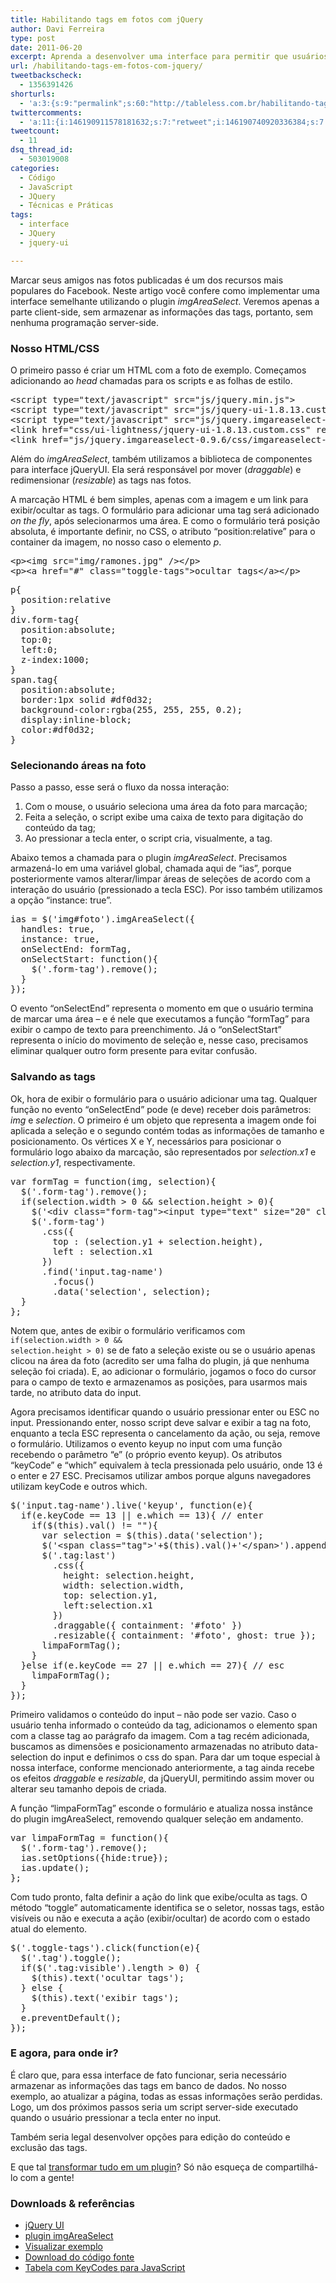 ```yaml
---
title: Habilitando tags em fotos com jQuery
author: Davi Ferreira
type: post
date: 2011-06-20
excerpt: Aprenda a desenvolver uma interface para permitir que usuários apliquem tags/marcações nas fotos do seu aplicativo.
url: /habilitando-tags-em-fotos-com-jquery/
tweetbackscheck:
  - 1356391426
shorturls:
  - 'a:3:{s:9:"permalink";s:60:"http://tableless.com.br/habilitando-tags-em-fotos-com-jquery";s:7:"tinyurl";s:26:"http://tinyurl.com/3wj45vf";s:4:"isgd";s:19:"http://is.gd/ArPxDe";}'
twittercomments:
  - 'a:11:{i:146190911578181632;s:7:"retweet";i:146190740920336384;s:7:"retweet";i:146190740811292672;s:7:"retweet";i:146190740911951872;s:7:"retweet";i:154981204230279170;s:7:"retweet";i:154979761498767362;s:7:"retweet";i:154978857068404736;s:7:"retweet";i:154978179969331200;s:7:"retweet";i:159802454521810945;s:7:"retweet";i:159801048658219009;s:7:"retweet";i:164941506757668865;s:7:"retweet";}'
tweetcount:
  - 11
dsq_thread_id:
  - 503019008
categories:
  - Código
  - JavaScript
  - JQuery
  - Técnicas e Práticas
tags:
  - interface
  - JQuery
  - jquery-ui

---
```

Marcar seus amigos nas fotos publicadas é um dos recursos mais populares do Facebook. Neste artigo você confere como implementar uma interface semelhante utilizando o plugin _imgAreaSelect_. Veremos apenas a parte client-side, sem armazenar as informações das tags, portanto, sem nenhuma programação server-side.

### Nosso HTML/CSS

O primeiro passo é criar um HTML com a foto de exemplo. Começamos adicionando ao _head_ chamadas para os scripts e as folhas de estilo.

<pre class="lang-html">&lt;script type="text/javascript" src="js/jquery.min.js"&gt;
&lt;script type="text/javascript" src="js/jquery-ui-1.8.13.custom.min.js"&gt;
&lt;script type="text/javascript" src="js/jquery.imgareaselect-0.9.6/scripts/jquery.imgareaselect.min.js"&gt;
&lt;link href="css/ui-lightness/jquery-ui-1.8.13.custom.css" rel="stylesheet" /&gt;
&lt;link href="js/jquery.imgareaselect-0.9.6/css/imgareaselect-default.css" rel="stylesheet" /&gt;
</pre>

Além do _imgAreaSelect_, também utilizamos a biblioteca de componentes para interface jQueryUI. Ela será responsável por mover (_draggable_) e redimensionar (_resizable_) as tags nas fotos.

A marcação HTML é bem simples, apenas com a imagem e um link para exibir/ocultar as tags. O formulário para adicionar uma tag será adicionado _on the fly_, após selecionarmos uma área. E como o formulário terá posição absoluta, é importante definir, no CSS, o atributo &#8220;position:relative&#8221; para o container da imagem, no nosso caso o elemento _p_.

<pre class="lang-html">&lt;p&gt;&lt;img src="img/ramones.jpg" /&gt;&lt;/p&gt;
&lt;p&gt;&lt;a href="#" class="toggle-tags"&gt;ocultar tags&lt;/a&gt;&lt;/p&gt;
</pre>

<pre class="lang-css">p{
  position:relative
}
div.form-tag{
  position:absolute;
  top:0;
  left:0;
  z-index:1000;
}
span.tag{
  position:absolute;
  border:1px solid #df0d32;
  background-color:rgba(255, 255, 255, 0.2);
  display:inline-block;
  color:#df0d32;
}
</pre>

### Selecionando áreas na foto

Passo a passo, esse será o fluxo da nossa interação:

  1. Com o mouse, o usuário seleciona uma área da foto para marcação;
  2. Feita a seleção, o script exibe uma caixa de texto para digitação do conteúdo da tag;
  3. Ao pressionar a tecla enter, o script cria, visualmente, a tag.

Abaixo temos a chamada para o plugin _imgAreaSelect_. Precisamos armazená-lo em uma variável global, chamada aqui de &#8220;ias&#8221;, porque posteriormente vamos alterar/limpar áreas de seleções de acordo com a interação do usuário (pressionado a tecla ESC). Por isso também utilizamos a opção &#8220;instance: true&#8221;.

<pre class="lang-jquery">ias = $('img#foto').imgAreaSelect({
  handles: true,
  instance: true,
  onSelectEnd: formTag,
  onSelectStart: function(){
    $('.form-tag').remove();
  }
});
</pre>

O evento &#8220;onSelectEnd&#8221; representa o momento em que o usuário termina de marcar uma área &#8211; e é nele que executamos a função &#8220;formTag&#8221; para exibir o campo de texto para preenchimento. Já o &#8220;onSelectStart&#8221; representa o início do movimento de seleção e, nesse caso, precisamos eliminar qualquer outro form presente para evitar confusão.

### Salvando as tags

Ok, hora de exibir o formulário para o usuário adicionar uma tag. Qualquer função no evento &#8220;onSelectEnd&#8221; pode (e deve) receber dois parâmetros: _img_ e _selection_. O primeiro é um objeto que representa a imagem onde foi aplicada a seleção e o segundo contém todas as informações de tamanho e posicionamento. Os vértices X e Y, necessários para posicionar o formulário logo abaixo da marcação, são representados por _selection.x1_ e _selection.y1_, respectivamente.

<pre class="lang-jquery">var formTag = function(img, selection){
  $('.form-tag').remove();
  if(selection.width &gt; 0 && selection.height &gt; 0){
    $('&lt;div class="form-tag"&gt;&lt;input type="text" size="20" class="tag-name" /&gt;&lt;/div&gt;').insertAfter(img);
    $('.form-tag')
      .css({
        top : (selection.y1 + selection.height),
        left : selection.x1
      })
      .find('input.tag-name')
        .focus()
        .data('selection', selection);
  }
};
</pre>

Notem que, antes de exibir o formulário verificamos com <code class="lang-jquery">if(selection.width &gt; 0 && selection.height &gt; 0)</code> se de fato a seleção existe ou se o usuário apenas clicou na área da foto (acredito ser uma falha do plugin, já que nenhuma seleção foi criada). E, ao adicionar o formulário, jogamos o foco do cursor para o campo de texto e armazenamos as posições, para usarmos mais tarde, no atributo data do input.

Agora precisamos identificar quando o usuário pressionar enter ou ESC no input. Pressionando enter, nosso script deve salvar e exibir a tag na foto, enquanto a tecla ESC representa o cancelamento da ação, ou seja, remove o formulário. Utilizamos o evento keyup no input com uma função recebendo o parâmetro &#8220;e&#8221; (o próprio evento keyup). Os atributos &#8220;keyCode&#8221; e &#8220;which&#8221; equivalem à tecla pressionada pelo usuário, onde 13 é o enter e 27 ESC. Precisamos utilizar ambos porque alguns navegadores utilizam keyCode e outros which.

<pre class="lang-jquery">$('input.tag-name').live('keyup', function(e){
  if(e.keyCode == 13 || e.which == 13){ // enter
    if($(this).val() != ""){
      var selection = $(this).data('selection');
      $('&lt;span class="tag"&gt;'+$(this).val()+'&lt;/span&gt;').appendTo($(this).parent().parent());
      $('.tag:last')
        .css({
          height: selection.height,
          width: selection.width,
          top: selection.y1,
          left:selection.x1
        })
        .draggable({ containment: '#foto' })
        .resizable({ containment: '#foto', ghost: true });
      limpaFormTag();
    }
  }else if(e.keyCode == 27 || e.which == 27){ // esc
    limpaFormTag();
  }
});
</pre>

Primeiro validamos o conteúdo do input &#8211; não pode ser vazio. Caso o usuário tenha informado o conteúdo da tag, adicionamos o elemento span com a classe tag ao parágrafo da imagem. Com a tag recém adicionada, buscamos as dimensões e posicionamento armazenadas no atributo data-selection do input e definimos o css do span. Para dar um toque especial à nossa interface, conforme mencionado anteriormente, a tag ainda recebe os efeitos _draggable_ e _resizable_, da jQueryUI, permitindo assim mover ou alterar seu tamanho depois de criada.

A função &#8220;limpaFormTag&#8221; esconde o formulário e atualiza nossa instânce do plugin imgAreaSelect, removendo qualquer seleção em andamento.

<pre class="lang-jquery">var limpaFormTag = function(){
  $('.form-tag').remove();
  ias.setOptions({hide:true});
  ias.update();
};
</pre>

Com tudo pronto, falta definir a ação do link que exibe/oculta as tags. O método &#8220;toggle&#8221; automaticamente identifica se o seletor, nossas tags, estão visíveis ou não e executa a ação (exibir/ocultar) de acordo com o estado atual do elemento.

<pre class="lang-jquery">$('.toggle-tags').click(function(e){
  $('.tag').toggle();
  if($('.tag:visible').length &gt; 0) {
    $(this).text('ocultar tags');
  } else {
    $(this).text('exibir tags');
  }
  e.preventDefault();
});
</pre>

### E agora, para onde ir?

É claro que, para essa interface de fato funcionar, seria necessário armazenar as informações das tags em banco de dados. No nosso exemplo, ao atualizar a página, todas as essas informações serão perdidas. Logo, um dos próximos passos seria um script server-side executado quando o usuário pressionar a tecla enter no input.

Também seria legal desenvolver opções para edição do conteúdo e exclusão das tags.

E que tal <a href="http://tableless.com.br/anatomia-de-um-plugin-jquery" target="_blank">transformar tudo em um plugin</a>? Só não esqueça de compartilhá-lo com a gente!

### Downloads & referências

  * <a href="http://jqueryui.com/" target="_blank">jQuery UI</a>
  * <a href="http://odyniec.net/projects/imgareaselect/" target="_blank">plugin imgAreaSelect</a>
  * <a href="http://tableless.github.io/exemplos/habilitando-tags-em-fotos-com-jquery/" target="_blank">Visualizar exemplo</a>
  * <a href="https://github.com/tableless/exemplos/tree/gh-pages/habilitando-tags-em-fotos-com-jquery" target="_blank">Download do código fonte</a>
  * <a href="http://www.cambiaresearch.com/c4/702b8cd1-e5b0-42e6-83ac-25f0306e3e25/javascript-char-codes-key-codes.aspx" target="_blank">Tabela com KeyCodes para JavaScript</a>